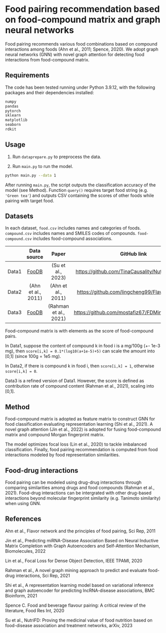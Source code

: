 # Food pairing recommendation based on food-compound matrix and graph neural networks

Food pairing recommends various food combinations based on compound interactions among foods (Ahn et al., 2011; Spence, 2020). We adopt graph neural networks (GNN) with novel graph attention for detecting food interactions from food-compound matrix.

## Requirements

The code has been tested running under Python 3.9.12, with the following packages and their dependencies installed:

```bash
numpy
pandas
pytorch
sklearn
matplotlib
seaborn
rdkit
```

## Usage

1. Run `dataprepare.py` to preprocess the data.

2. Run `main.py` to run the model.

```bash
python main.py --data 1
```

After running `main.py`, the script outputs the classification accuracy of the model (see Method). Function `query()` requires target food string (e.g. `'Green tea'`) and outputs CSV containing the scores of other foods while pairing with target food.

## Datasets

In each dataset, `food.csv` includes names and categories of foods. `compound.csv` includes names and SMILES codes of compounds. `food-compound.csv` includes food-compound associations.

||Data source|Paper|GitHub link|
|:--:|:--:|:--:|:--:|
|Data1|[FooDB](https://foodb.ca/)|(Su et al., 2023)|https://github.com/TinaCausality/NutriFD_Dataset|
|Data2|(Ahn et al., 2011)|(Ahn et al., 2011)|https://github.com/lingcheng99/Flavor-Network|
|Data3|[FooDB](https://foodb.ca/)|(Rahman et al., 2021)|https://github.com/mostafiz67/FDMine_Framework|

Food-compound matrix is with elements as the score of food-compound pairs. 

In Data1, suppose the content of compound k in food i is a mg/100g (+- 1e-3 mg), then `score[i,k] = 0.1*(log10(a+1e-5)+5)` can scale the amount into [0,1] (since 100g = 1e5 mg).

In Data2, if there is compound k in food i, then `score[i,k] = 1`, otherwise `score[i,k] = 0`.

Data3 is a refined version of Data1. However, the score is defined as contribution rate of compound content (Rahman et al., 2021), scaling into [0,1].

## Method

Food-compound matrix is adopted as feature matrix to construct GNN for food classification evaluating representation learning (Shi et al., 2021). A novel graph attention (Jin et al., 2022) is adopted for fusing food-compound matrix and compound Morgan fingerprint matrix.

The model optimizes focal loss (Lin et al., 2020) to tackle imbalanced classification. Finally, food pairing recommendation is computed from food interactions modeled by food representation similarities.

## Food-drug interactions

Food pairing can be modeled using drug-drug interactions through comparing similarities among drugs and food compounds (Rahman et al., 2021). Food-drug interactions can be intergrated with other drug-based interactions beyond molecular fingerprint similarity (e.g. Tanimoto similarity) when using GNN.

## References

Ahn et al., Flavor network and the principles of food pairing, Sci Rep, 2011

Jin et al., Predicting miRNA-Disease Association Based on Neural Inductive Matrix Completion with Graph Autoencoders and Self-Attention Mechanism, Biomolecules, 2022

Lin et al., Focal Loss for Dense Object Detection, IEEE TPAMI, 2020

Rahman et al., A novel graph mining approach to predict and evaluate food-drug interactions, Sci Rep, 2021

Shi et al., A representation learning model based on variational inference and graph autoencoder for predicting lncRNA-disease associations, BMC Bioinform, 2021

Spence C. Food and beverage flavour pairing: A critical review of the literature, Food Res Int, 2020

Su et al., NutriFD: Proving the medicinal value of food nutrition based on food-disease association and treatment networks, arXiv, 2023